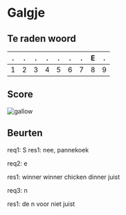 # Galgje

## Te raden woord

|.|.|.|.|.|.|.|E|.|
|-|-|-|-|-|-|-|-|-|
|1|2|3|4|5|6|7|8|9|

## Score
![gallow](./images/2.png)

## Beurten

req1: S
res1: nee, pannekoek

req2: e

res1: winner winner chicken dinner juist

req3: n

res1: de n voor niet juist